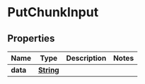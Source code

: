 

# PutChunkInput


## Properties

| Name | Type | Description | Notes |
|------------ | ------------- | ------------- | -------------|
|**data** | [**String**](String.md) |  |  |



